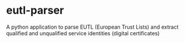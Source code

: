 # eutl-parser
A python application to parse EUTL (European Trust Lists) and extract qualified and unqualified service identities (digital certificates)
